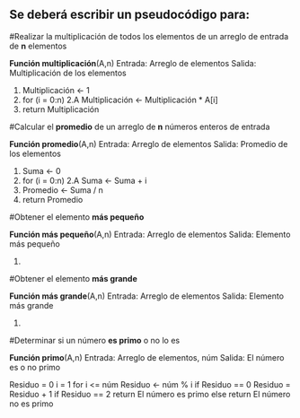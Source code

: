 ## **Se deberá escribir un pseudocódigo para:**

#Realizar la multiplicación de todos los elementos de un arreglo de entrada de **n** elementos

**Función multiplicación**(A,n)
Entrada: Arreglo de elementos
Salida: Multiplicación de los elementos

1. Multiplicación <- 1
2. for (i = 0:n)
   2.A Multiplicación <- Multiplicación * A[i]
3. return Multiplicación

#Calcular el **promedio** de un arreglo de **n** números enteros de entrada

**Función promedio**(A,n)
Entrada: Arreglo de elementos
Salida: Promedio de los elementos 

1. Suma <- 0
2. for (i = 0:n)
   2.A Suma <- Suma + i
3. Promedio <- Suma / n
4. return Promedio

#Obtener el elemento **más pequeño**

**Función más pequeño**(A,n) 
Entrada: Arreglo de elementos
Salida: Elemento más pequeño

1. 

#Obtener el elemento **más grande**

**Función más grande**(A,n)
Entrada: Arreglo de elementos
Salida: Elemento más grande

1.

#Determinar si un número **es primo** o no lo es

**Función primo**(A,n)
Entrada: Arreglo de elementos, núm
Salida: El número es o no primo

Residuo = 0
i = 1
for i <= núm
  Residuo <- núm % i 
   if Residuo == 0
      Residuo = Residuo + 1
 if Residuo == 2
  return El número es primo
 else return El número no es primo
      
   
